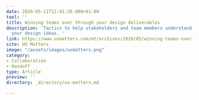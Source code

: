 ```yaml
---
date: 2020-05-11T11:41:26.000+01:00
tool: ''
title: Winning teams over through your design deliverables
description: 'Tactics to help stakeholders and team members understand and support
  your design ideas. '
link: https://www.uxmatters.com/mt/archives/2020/05/winning-teams-over-through-your-design-deliverables.php
site: UX Matters
image: "/assets/images/uxmatters.png"
category:
- Collaboration
- Handoff
type: Article
preview: ''
directory: _directory/ux-matters.md

---
```

